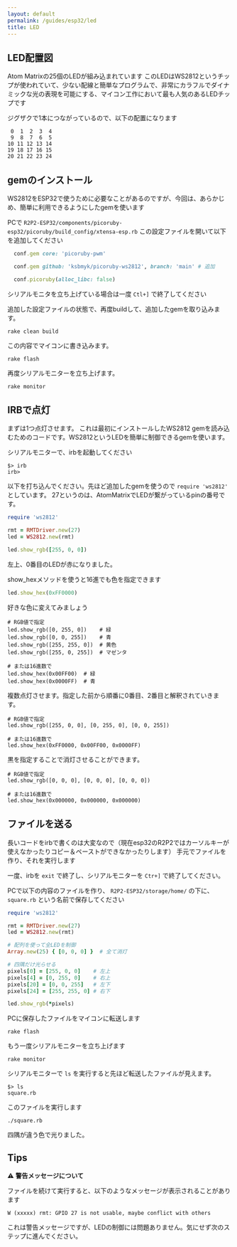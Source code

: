 ```yaml
---
layout: default
permalink: /guides/esp32/led
title: LED
---
```


## LED配置図

Atom Matrixの25個のLEDが組み込まれています
このLEDはWS2812というチップが使われていて、少ない配線と簡単なプログラムで、非常にカラフルでダイナミックな光の表現を可能にする、マイコン工作において最も人気のあるLEDチップです

ジグザクで1本につながっているので、以下の配置になります
```
 0  1  2  3  4
 9  8  7  6  5
10 11 12 13 14
19 18 17 16 15
20 21 22 23 24
```

## gemのインストール

WS2812をESP32で使うために必要なことがあるのですが、今回は、あらかじめ、簡単に利用できるようにしたgemを使います


PCで `R2P2-ESP32/components/picoruby-esp32/picoruby/build_config/xtensa-esp.rb`
この設定ファイルを開いて以下を追加してください

```ruby
  conf.gem core: 'picoruby-pwm'

  conf.gem github: 'ksbmyk/picoruby-ws2812', branch: 'main' # 追加

  conf.picoruby(alloc_libc: false)
```

シリアルモニタを立ち上げている場合は一度 `Ctl+]` で終了してください

追加した設定ファイルの状態で、再度buildして、追加したgemを取り込みます。

```
rake clean build
```

この内容でマイコンに書き込みます。

```
rake flash
```

再度シリアルモニターを立ち上げます。
```
rake monitor
```

## IRBで点灯

まずは1つ点灯させます。
これは最初にインストールしたWS2812 gemを読み込むためのコードです。WS2812というLEDを簡単に制御できるgemを使います。

シリアルモニターで、irbを起動してください

```
$> irb
irb>
```

以下を打ち込んでください。先ほど追加したgemを使うので `require 'ws2812'` としています。
27というのは、AtomMatrixでLEDが繋がっているpinの番号です。

```ruby
require 'ws2812'

rmt = RMTDriver.new(27)
led = WS2812.new(rmt)

led.show_rgb([255, 0, 0])
```

左上、0番目のLEDが赤になりました。

show_hexメソッドを使うと16進でも色を指定できます
```ruby
led.show_hex(0xFF0000)
```


好きな色に変えてみましょう
```
# RGB値で指定
led.show_rgb([0, 255, 0])    # 緑
led.show_rgb([0, 0, 255])    # 青
led.show_rgb([255, 255, 0])  # 黄色
led.show_rgb([255, 0, 255])  # マゼンタ

# または16進数で
led.show_hex(0x00FF00)  # 緑
led.show_hex(0x0000FF)  # 青
```

複数点灯させます。指定した前から順番に0番目、2番目と解釈されていきます。

```
# RGB値で指定
led.show_rgb([255, 0, 0], [0, 255, 0], [0, 0, 255])

# または16進数で
led.show_hex(0xFF0000, 0x00FF00, 0x0000FF)
```

黒を指定することで消灯させることができます。
```
# RGB値で指定
led.show_rgb([0, 0, 0], [0, 0, 0], [0, 0, 0])

# または16進数で
led.show_hex(0x000000, 0x000000, 0x000000)
```



## ファイルを送る

長いコードをirbで書くのは大変なので（現在esp32のR2P2ではカーソルキーが使えなかったりコピー＆ペーストができなかったりします）
手元でファイルを作り、それを実行します

一度、irbを `exit` で終了し、シリアルモニターを `Ctr+]` で終了してください。

PCで以下の内容のファイルを作り、 `R2P2-ESP32/storage/home/` の下に、 `square.rb` という名前で保存してください

```ruby
require 'ws2812'

rmt = RMTDriver.new(27)
led = WS2812.new(rmt)

# 配列を使って全LEDを制御
Array.new(25) { [0, 0, 0] }  # 全て消灯

# 四隅だけ光らせる
pixels[0] = [255, 0, 0]    # 左上
pixels[4] = [0, 255, 0]    # 右上
pixels[20] = [0, 0, 255]   # 左下
pixels[24] = [255, 255, 0] # 右下

led.show_rgb(*pixels)
```


PCに保存したファイルをマイコンに転送します

```
rake flash
```

もう一度シリアルモニターを立ち上げます


```
rake monitor
```

シリアルモニターで `ls` を実行すると先ほど転送したファイルが見えます。

```
$> ls
square.rb
```


このファイルを実行します

```
./square.rb
```


四隅が違う色で光りました。


## Tips

⚠️ **警告メッセージについて**

ファイルを続けて実行すると、以下のようなメッセージが表示されることがあります

```
W (xxxxx) rmt: GPIO 27 is not usable, maybe conflict with others
```

これは警告メッセージですが、LEDの制御には問題ありません。気にせず次のステップに進んでください。

